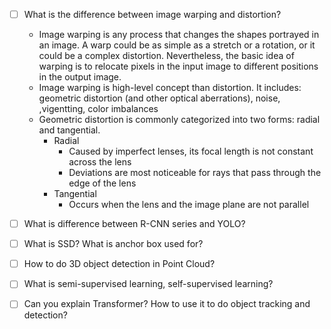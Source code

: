 - [ ] What is the difference between image warping and distortion?
  - Image warping is any process that changes the shapes portrayed in an image. 
  A warp could be as simple as a stretch or a rotation, or it could be a complex distortion. 
  Nevertheless, the basic idea of warping is to relocate pixels in the input image to different positions in the output image. 
  - Image warping is high-level concept than distortion. It includes: geometric distortion (and other optical aberrations), noise,
  ,vigentting, color imbalances
  - Geometric distortion is commonly categorized into two forms: radial and tangential.
    - Radial
      - Caused by imperfect lenses, its focal length is not constant across the lens
      - Deviations are most noticeable for rays that pass through the edge of the lens
    - Tangential
      - Occurs when the lens and the image plane are not parallel

- [ ] What is difference between R-CNN series and YOLO?
- [ ] What is SSD? What is anchor box used for?
- [ ] How to do 3D object detection in Point Cloud?
- [ ] What is semi-supervised learning, self-supervised learning? 
- [ ] Can you explain Transformer? How to use it to do object tracking and detection?
